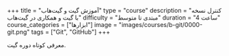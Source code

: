 +++
title = "آموزش گیت و گیت‌هاب"
type = "course"
description = "کنترل نسخه با گیت و همکاری در گیت‌هاب"
difficulty = "مبتدی تا متوسط"
duration = "4 ساعت"
course_categories = ["ابزارها"]
image = "images/courses/b-git/0000-git.png"
tags = ["Git", "GitHub"]
+++

معرفی کوتاه دوره گیت.
